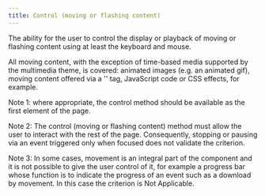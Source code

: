 ```yaml
---
title: Control (moving or flashing content)
---
```


The ability for the user to control the display or playback of moving or flashing content using at least the keyboard and mouse.

All moving content, with the exception of time-based media supported by the multimedia theme, is covered: animated images (e.g. an animated gif), moving content offered via a '<object>' tag, JavaScript code or CSS effects, for example.

Note 1: where appropriate, the control method should be available as the first element of the page.

Note 2: The control (moving or flashing content) method must allow the user to interact with the rest of the page. Consequently, stopping or pausing via an event triggered only when focused does not validate the criterion.

Note 3: In some cases, movement is an integral part of the component and it is not possible to give the user control of it, for example a progress bar whose function is to indicate the progress of an event such as a download by movement. In this case the criterion is Not Applicable.
